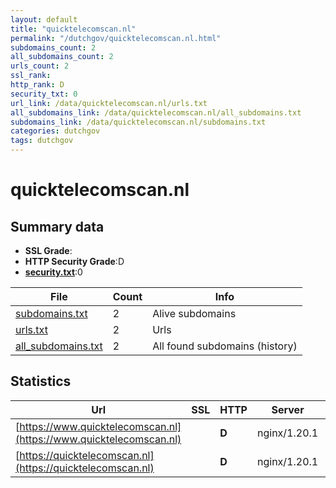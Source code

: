 ```yaml
---
layout: default
title: "quicktelecomscan.nl"
permalink: "/dutchgov/quicktelecomscan.nl.html"
subdomains_count: 2
all_subdomains_count: 2
urls_count: 2
ssl_rank: 
http_rank: D
security_txt: 0
url_link: /data/quicktelecomscan.nl/urls.txt
all_subdomains_link: /data/quicktelecomscan.nl/all_subdomains.txt
subdomains_link: /data/quicktelecomscan.nl/subdomains.txt
categories: dutchgov
tags: dutchgov
---
```



# quicktelecomscan.nl
## Summary data


 - **SSL Grade**:
 - **HTTP Security Grade**:D
 - **[security.txt](https://www.digitaleoverheid.nl/nieuws/standaard-security-txt-nu-verplicht-voor-overheid/)**:0


| File       | Count | Info |
|------------|-------|------|
|[subdomains.txt](/DutchGovScope/data/quicktelecomscan.nl/subdomains.txt)|2|Alive subdomains|
|[urls.txt](/DutchGovScope/data/quicktelecomscan.nl/urls.txt)|2|Urls|
|[all_subdomains.txt](/DutchGovScope/data/quicktelecomscan.nl/all_subdomains.txt)|2|All found subdomains (history)|


## Statistics


| Url | SSL | HTTP | Server | Cookie | HSTS | CORS | CTO | CSP | XFO | XXP | RP |FP| Tech |Title |
|--------|-------|-------|------|------|------|------|------|------|------|------|------|------|------|------|
|[https://www.quicktelecomscan.nl](https://www.quicktelecomscan.nl)| | **D**|nginx/1.20.1| | | | | | :white_check_mark: | :white_check_mark: | :white_check_mark: | |Nginx:1.20.1 PHP||
|[https://quicktelecomscan.nl](https://quicktelecomscan.nl)| | **D**|nginx/1.20.1| | | | | | :white_check_mark: | :white_check_mark: | :white_check_mark: | |Nginx:1.20.1 PHP||


